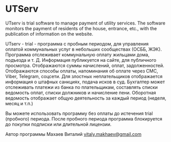 # UTServ
UTserv is trial software to manage payment of utility services. The software monitors the payment of residents of the house, entrance, etc., with the publication of information on the website.

UTserv - trial - программа с пробным периодом, для управления оплатой коммунальных услуг в небольших сообществах (ОСББ, ЖЭК). Программа отслеживает коммунальную оплату жильцами дома, подъезда и т. Д. Информация  публикуется на сайте, для публичного просмотра. Отображаются суммы начислений, оплат, задолженностей. Отображаются способы оплаты, напоминания об оплате через СМС, Viber, Telegram, соцсети. Для злостных неплательщиков отображается информация  о штафных санкциях, подача исков в суд. 
Бухгалтер может отслеживать платежи из банка по плательщикам, составлять списки ведомость оплат, списки должников и начисление пени. 
Оборотная ведомость отображает общую деятельность за каждый период (неделя, месяц и т.п.)

Вы можете использовать программу без оплаты до истечения trial (пробного) периода. 
После пробного периода программа блокируется до покупки подписки или длительной лицензии. 

Автор программы Махаев Виталий 
vitaly.makhaev@gmail.com

